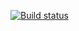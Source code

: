 [![Build status](https://ci.appveyor.com/api/projects/status/abaolvw99dl0gydq?svg=true)](https://ci.appveyor.com/project/Rita-Som666/delivery-card-test)
